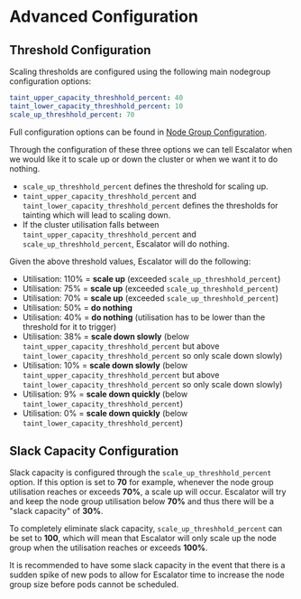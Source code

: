 # Advanced Configuration

## Threshold Configuration

Scaling thresholds are configured using the following main nodegroup configuration options:

```yaml
taint_upper_capacity_threshhold_percent: 40
taint_lower_capacity_threshhold_percent: 10
scale_up_threshhold_percent: 70
```
Full configuration options can be found in [Node Group Configuration](./nodegroup.md).

Through the configuration of these three options we can tell Escalator when we would like it to scale up or down the
cluster or when we want it to do nothing.

- `scale_up_threshhold_percent` defines the threshold for scaling up.
- `taint_upper_capacity_threshhold_percent` and `taint_lower_capacity_threshhold_percent` defines the thresholds for
tainting which will lead to scaling down.
- If the cluster utilisation falls between `taint_upper_capacity_threshhold_percent` and `scale_up_threshhold_percent`,
Escalator will do nothing.

Given the above threshold values, Escalator will do the following:

- Utilisation: 110% = **scale up** (exceeded `scale_up_threshhold_percent`)
- Utilisation: 75% = **scale up** (exceeded `scale_up_threshhold_percent`)
- Utilisation: 70% = **scale up** (exceeded `scale_up_threshhold_percent`)
- Utilisation: 50% = **do nothing**
- Utilisation: 40% = **do nothing** (utilisation has to be lower than the threshold for it to trigger)
- Utilisation: 38% = **scale down slowly** (below `taint_upper_capacity_threshhold_percent` 
but above `taint_lower_capacity_threshhold_percent` so only scale down slowly)
- Utilisation: 10% = **scale down slowly** (below `taint_upper_capacity_threshhold_percent` 
but above `taint_lower_capacity_threshhold_percent` so only scale down slowly)
- Utilisation: 9% = **scale down quickly** (below `taint_lower_capacity_threshhold_percent`)
- Utilisation: 0% = **scale down quickly** (below `taint_lower_capacity_threshhold_percent`)

## Slack Capacity Configuration

Slack capacity is configured through the `scale_up_threshhold_percent` option. If this option is set to **70** for 
example, whenever the node group utilisation reaches or exceeds **70%**, a scale up will occur. Escalator will try and
keep the node group utilisation below **70%** and thus there will be a "slack capacity" of **30%**.

To completely eliminate slack capacity, `scale_up_threshhold_percent` can be set to **100**, which will mean that
Escalator will only scale up the node group when the utilisation reaches or exceeds **100%**.

It is recommended to have some slack capacity in the event that there is a sudden spike of new pods to allow for
Escalator time to increase the node group size before pods cannot be scheduled.

